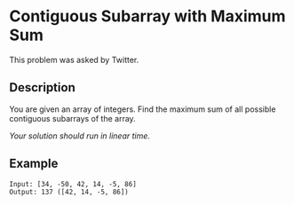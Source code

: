 # Contiguous Subarray with Maximum Sum

This problem was asked by Twitter.

## Description

You are given an array of integers. Find the maximum sum of all possible contiguous subarrays of the array.

*Your solution should run in linear time.*

## Example
```
Input: [34, -50, 42, 14, -5, 86]
Output: 137 ([42, 14, -5, 86])
```
